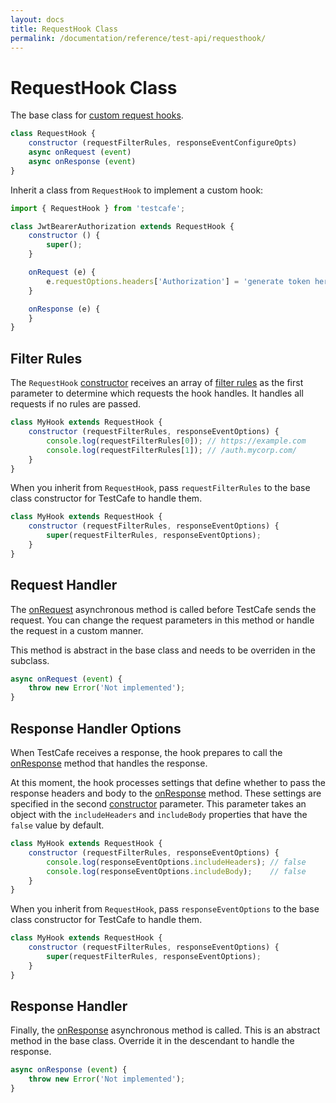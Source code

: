 ```yaml
---
layout: docs
title: RequestHook Class
permalink: /documentation/reference/test-api/requesthook/
---
```

# RequestHook Class

The base class for [custom request hooks](../../../guides/advanced-guides/intercept-http-requests.md#custom-hooks).

```js
class RequestHook {
    constructor (requestFilterRules, responseEventConfigureOpts)
    async onRequest (event)
    async onResponse (event)
}
```

Inherit a class from `RequestHook` to implement a custom hook:

```js
import { RequestHook } from 'testcafe';

class JwtBearerAuthorization extends RequestHook {
    constructor () {
        super();
    }

    onRequest (e) {
        e.requestOptions.headers['Authorization'] = 'generate token here';
    }

    onResponse (e) {
    }
}
```

## Filter Rules

The `RequestHook` [constructor](constructor.md) receives an array of [filter rules](constructor.md#select-requests-to-be-handled-by-the-hook) as the first parameter to determine which requests the hook handles. It handles all requests if no rules are passed.

```js
class MyHook extends RequestHook {
    constructor (requestFilterRules, responseEventOptions) {
        console.log(requestFilterRules[0]); // https://example.com
        console.log(requestFilterRules[1]); // /auth.mycorp.com/
    }
}
```

When you inherit from `RequestHook`, pass `requestFilterRules` to the base class constructor for TestCafe to handle them.

```js
class MyHook extends RequestHook {
    constructor (requestFilterRules, responseEventOptions) {
        super(requestFilterRules, responseEventOptions);
    }
}
```

## Request Handler

The [onRequest](onrequest.md) asynchronous method is called before TestCafe sends the request. You can change the request parameters in this method or handle the request in a custom manner.

This method is abstract in the base class and needs to be overriden in the subclass.

```js
async onRequest (event) {
    throw new Error('Not implemented');
}
```

## Response Handler Options

When TestCafe receives a response, the hook prepares to call the [onResponse](onresponse.md) method that handles the response.

At this moment, the hook processes settings that define whether to pass the response headers and body to the [onResponse](onresponse.md) method. These settings are specified in the second [constructor](constructor.md) parameter. This parameter takes an object with the `includeHeaders` and `includeBody` properties that have the `false` value by default.

```js
class MyHook extends RequestHook {
    constructor (requestFilterRules, responseEventOptions) {
        console.log(responseEventOptions.includeHeaders); // false
        console.log(responseEventOptions.includeBody);    // false
    }
}
```

When you inherit from `RequestHook`, pass `responseEventOptions` to the base class constructor for TestCafe to handle them.

```js
class MyHook extends RequestHook {
    constructor (requestFilterRules, responseEventOptions) {
        super(requestFilterRules, responseEventOptions);
    }
}
```

## Response Handler

Finally, the [onResponse](onresponse.md) asynchronous method is called. This is an abstract method in the base class. Override it in the descendant to handle the response.

```js
async onResponse (event) {
    throw new Error('Not implemented');
}
```
